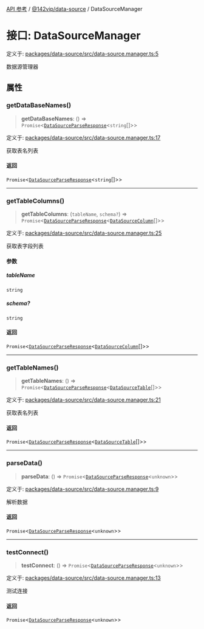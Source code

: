 [API 参考](../../../index.md) / [@142vip/data-source](../index.md) / DataSourceManager

# 接口: DataSourceManager

定义于: [packages/data-source/src/data-source.manager.ts:5](https://github.com/142vip/core-x/blob/724c9f80a9f43d7639fb0f15c0381f9ca258849b/packages/data-source/src/data-source.manager.ts#L5)

数据源管理器

## 属性

### getDataBaseNames()

> **getDataBaseNames**: () => `Promise`\<[`DataSourceParseResponse`](DataSourceParseResponse.md)\<`string`[]\>\>

定义于: [packages/data-source/src/data-source.manager.ts:17](https://github.com/142vip/core-x/blob/724c9f80a9f43d7639fb0f15c0381f9ca258849b/packages/data-source/src/data-source.manager.ts#L17)

获取表名列表

#### 返回

`Promise`\<[`DataSourceParseResponse`](DataSourceParseResponse.md)\<`string`[]\>\>

***

### getTableColumns()

> **getTableColumns**: (`tableName`, `schema?`) => `Promise`\<[`DataSourceParseResponse`](DataSourceParseResponse.md)\<[`DataSourceColumn`](DataSourceColumn.md)[]\>\>

定义于: [packages/data-source/src/data-source.manager.ts:25](https://github.com/142vip/core-x/blob/724c9f80a9f43d7639fb0f15c0381f9ca258849b/packages/data-source/src/data-source.manager.ts#L25)

获取表字段列表

#### 参数

##### tableName

`string`

##### schema?

`string`

#### 返回

`Promise`\<[`DataSourceParseResponse`](DataSourceParseResponse.md)\<[`DataSourceColumn`](DataSourceColumn.md)[]\>\>

***

### getTableNames()

> **getTableNames**: () => `Promise`\<[`DataSourceParseResponse`](DataSourceParseResponse.md)\<[`DataSourceTable`](DataSourceTable.md)[]\>\>

定义于: [packages/data-source/src/data-source.manager.ts:21](https://github.com/142vip/core-x/blob/724c9f80a9f43d7639fb0f15c0381f9ca258849b/packages/data-source/src/data-source.manager.ts#L21)

获取表名列表

#### 返回

`Promise`\<[`DataSourceParseResponse`](DataSourceParseResponse.md)\<[`DataSourceTable`](DataSourceTable.md)[]\>\>

***

### parseData()

> **parseData**: () => `Promise`\<[`DataSourceParseResponse`](DataSourceParseResponse.md)\<`unknown`\>\>

定义于: [packages/data-source/src/data-source.manager.ts:9](https://github.com/142vip/core-x/blob/724c9f80a9f43d7639fb0f15c0381f9ca258849b/packages/data-source/src/data-source.manager.ts#L9)

解析数据

#### 返回

`Promise`\<[`DataSourceParseResponse`](DataSourceParseResponse.md)\<`unknown`\>\>

***

### testConnect()

> **testConnect**: () => `Promise`\<[`DataSourceParseResponse`](DataSourceParseResponse.md)\<`unknown`\>\>

定义于: [packages/data-source/src/data-source.manager.ts:13](https://github.com/142vip/core-x/blob/724c9f80a9f43d7639fb0f15c0381f9ca258849b/packages/data-source/src/data-source.manager.ts#L13)

测试连接

#### 返回

`Promise`\<[`DataSourceParseResponse`](DataSourceParseResponse.md)\<`unknown`\>\>
